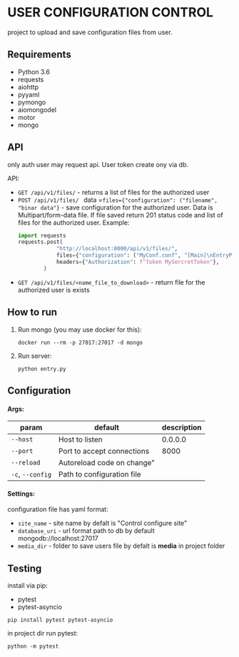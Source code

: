 USER CONFIGURATION CONTROL
=============
project to upload and save configuration files from user.

Requirements
-----------
* Python 3.6
* requests
* aiohttp
* pyyaml
* pymongo
* aiomongodel
* motor
* mongo

API
-----------
only auth user may request api. User token create ony via db.

API:
* `GET /api/v1/files/` - returns a list of files for the authorized user
* `POST /api/v1/files/ ` data =`files={"configuration": ("filename", "binar data"}` - save configuration for the authorized user. Data is Multipart/form-data file. If file saved return 201 status code and  list of files for the authorized user. Example: 
    ```python
    import requests
    requests.post(
                "http://localhost:8000/api/v1/files/",
                files={"configuration": ("MyConf.conf", "[Main]\nEntryPoint=entry.py".encode())},
                headers={"Authorization": f"Token MySercretToken"},
            )
    ```
* `GET /api/v1/files/<name_file_to_download>` - return file for the authorized user is exists

How to run
----------
1. Run mongo (you may use docker for this):
    ```console
    docker run --rm -p 27017:27017 -d mongo
    ```
1. Run server:
    ```console
    python entry.py
    ```

Configuration
----------

#### Args:
|param|default|description|
|-----|-------|-----------|
| `--host` | Host to listen |   0.0.0.0 |
| `--port`|  Port to accept connections |8000|
| `--reload` | Autoreload code on change"| |
| `-c`, `--config`|  Path to configuration file |


#### Settings:
configuration file has yaml format: 
- `site_name` - site name by defalt is "Control configure site"
- `database_uri` - url format path to db by default  mongodb://localhost:27017
- `media_dir` - folder to save users file by defalt is  __media__ in project folder


Testing
------------
install via pip:
* pytest
* pytest-asyncio
```console
pip install pytest pytest-asyncio
```
in project dir run pytest:
```console
python -m pytest
```